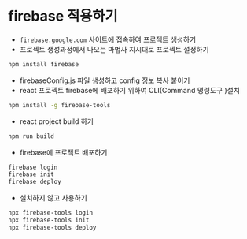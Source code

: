 # firebase 적용하기

- `firebase.google.com` 사이트에 접속하여 프로젝트 생성하기
- 프로젝트 생성과정에서 나오는 마법사 지시대로 프로젝트 설정하기

```bash
npm install firebase

```

- firebaseConfig.js 파일 생성하고 config 정보 복사 붙이기
- react 프로젝트 firebase에 배포하기 위하여 CLI(Command 명령도구 )설치

```bash
npm install -g firebase-tools
```

- react project build 하기

```bash
npm run build
```

- firebase에 프로젝트 배포하기

```bash
firebase login
firebase init
firebase deploy
```

- 설치하지 않고 사용하기

```bash
npx firebase-tools login
npx firebase-tools init
npx firebase-tools deploy
```
